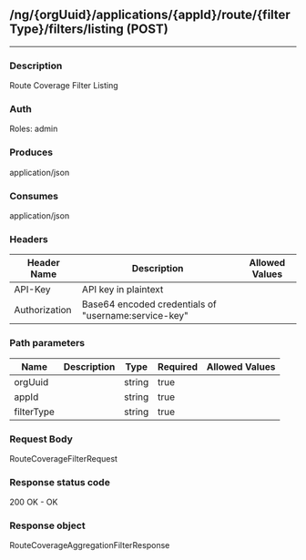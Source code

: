 ## /ng/{orgUuid}/applications/{appId}/route/{filterType}/filters/listing (POST)
---
### Description
Route Coverage Filter Listing
### Auth
Roles: admin
### Produces
application/json
### Consumes
application/json
### Headers
| Header Name | Description | Allowed Values |
| ----------- | ----------- | ----------- |
| API-Key | API key in plaintext |  |
| Authorization | Base64 encoded credentials of &quot;username:service-key&quot; |  |
### Path parameters
| Name | Description | Type | Required | Allowed Values |
| ----------- | ----------- | ----------- | ----------- | ----------- |
| orgUuid |  | string | true |  |
| appId |  | string | true |  |
| filterType |  | string | true |  |
### Request Body
RouteCoverageFilterRequest
### Response status code
200 OK - OK
### Response object
RouteCoverageAggregationFilterResponse
